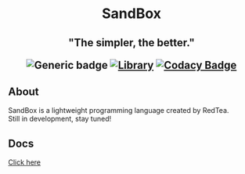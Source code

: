 <h1 align="center">SandBox</h1>
<h2 align="center">
"The simpler, the better."
  
![Generic badge](https://img.shields.io/badge/Version-0.1.0-blue.svg)  [![Library](https://img.shields.io/badge/Library-ANTLR4-blueviolet)](https://www.antlr.org/) [![Codacy Badge](https://app.codacy.com/project/badge/Grade/c637f71ed86f489e8100ce9dc6f04e45)](https://www.codacy.com/gh/redteadeveloper/SandBox/dashboard?utm_source=github.com&amp;utm_medium=referral&amp;utm_content=redteadeveloper/SandBox&amp;utm_campaign=Badge_Grade)

</h2>

## About
SandBox is a lightweight programming language created by RedTea. \
Still in development, stay tuned!

## Docs
[Click here](https://github.com/redteadeveloper/SandBox/tree/main/docs)
